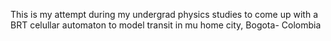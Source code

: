 This is my attempt during my undergrad physics studies to come up with a BRT celullar automaton to model transit in mu home city, Bogota- Colombia
